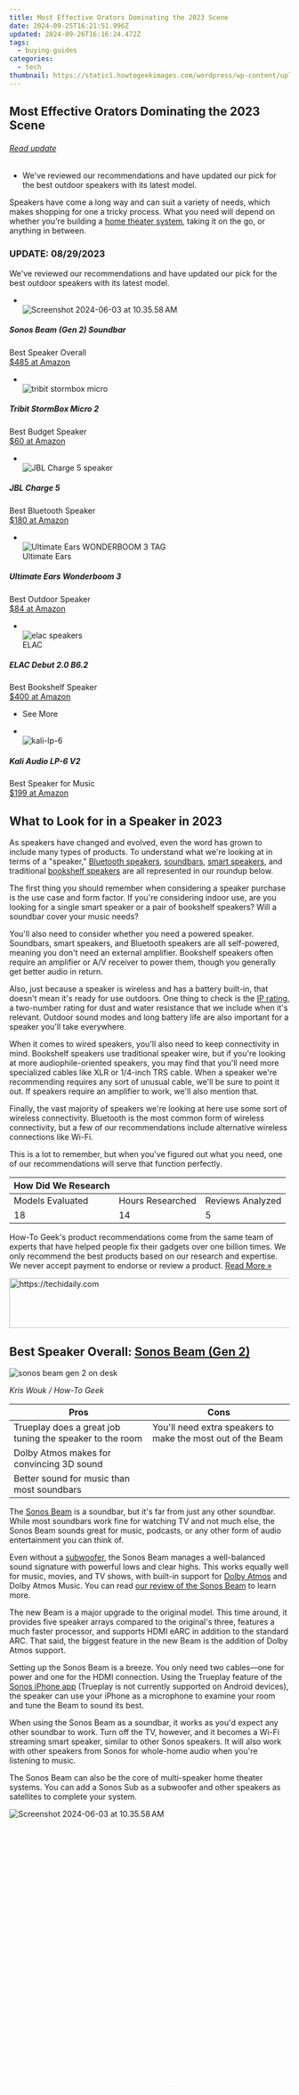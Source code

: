```yaml
---
title: Most Effective Orators Dominating the 2023 Scene
date: 2024-09-25T16:21:51.996Z
updated: 2024-09-26T16:16:24.472Z
tags:
  - buying-guides
categories:
  - tech
thumbnail: https://static1.howtogeekimages.com/wordpress/wp-content/uploads/2022/05/52722158635_570dd37fc0_o.jpg
---
```


## Most Effective Orators Dominating the 2023 Scene

###### [Read update](https://facebook-video-share.techidaily.com/new-2024-approved-acquiring-free-music-youtube-video-edition/) 

* We've reviewed our recommendations and have updated our pick for the best outdoor speakers with its latest model.

 Speakers have come a long way and can suit a variety of needs, which makes shopping for one a tricky process. What you need will depend on whether you're building a [home theater system](https://hardware-reviews.techidaily.com/aoc-unveils-powerhouse-triad-the-u3-graphic-pro-monitors-for-professionals/), taking it on the go, or anything in between.

###  UPDATE: 08/29/2023

 We've reviewed our recommendations and have updated our pick for the best outdoor speakers with its latest model.

* [](http://www.amazon.com/dp/B09GPYL7BJ?tag=hotoge-20&ascsubtag=UUhtgUeUpU206240&asc%5Frefurl=https%3A%2F%2Fwww.howtogeek.com%2F798359%2Fbest-speaker%2F&asc%5Fcampaign=Short-Term)  
![Screenshot 2024-06-03 at 10.35.58 AM](https://static1.howtogeekimages.com/wordpress/wp-content/uploads/2024/06/screenshot-2024-06-03-at-10-35-58-am.jpg)  
#####  Sonos Beam (Gen 2) Soundbar  
Best Speaker Overall  
[$485 at Amazon](http://www.amazon.com/dp/B09GPYL7BJ?tag=hotoge-20&ascsubtag=UUhtgUeUpU206240&asc%5Frefurl=https%3A%2F%2Fwww.howtogeek.com%2F798359%2Fbest-speaker%2F&asc%5Fcampaign=Short-Term)
* [](https://www.amazon.com/Tribit-StormBox-Portable-Speaker-Built/dp/B09Q59321N?tag=hotoge-20&ascsubtag=UUhtgUeUpU206240&asc%5Frefurl=https%3A%2F%2Fwww.howtogeek.com%2F798359%2Fbest-speaker%2F&asc%5Fcampaign=Short-Term)  
![tribit stormbox micro](https://static1.howtogeekimages.com/wordpress/wp-content/uploads/2023/08/tribit-stormbox-micro.png)  
#####  Tribit StormBox Micro 2  
Best Budget Speaker  
[$60 at Amazon](https://www.amazon.com/Tribit-StormBox-Portable-Speaker-Built/dp/B09Q59321N?tag=hotoge-20&ascsubtag=UUhtgUeUpU206240&asc%5Frefurl=https%3A%2F%2Fwww.howtogeek.com%2F798359%2Fbest-speaker%2F&asc%5Fcampaign=Short-Term)
* [](https://www.amazon.com/JBL-CHARGE-Portable-Bluetooth-Waterproof/dp/B08X4YMTPM?tag=hotoge-20&ascsubtag=UUhtgUeUpU206240&asc%5Frefurl=https%3A%2F%2Fwww.howtogeek.com%2F798359%2Fbest-speaker%2F&asc%5Fcampaign=Short-Term)  
![JBL Charge 5 speaker](https://static1.howtogeekimages.com/wordpress/wp-content/uploads/2024/04/screenshot-2024-04-02-at-10-54-27-am.jpg)  
#####  JBL Charge 5  
Best Bluetooth Speaker  
[$180 at Amazon](https://www.amazon.com/JBL-CHARGE-Portable-Bluetooth-Waterproof/dp/B08X4YMTPM?tag=hotoge-20&ascsubtag=UUhtgUeUpU206240&asc%5Frefurl=https%3A%2F%2Fwww.howtogeek.com%2F798359%2Fbest-speaker%2F&asc%5Fcampaign=Short-Term)
* [](https://www.amazon.com/WONDERBOOM-Bluetooth-360-Degree-Waterproof-Dustproof/dp/B09KX27KGN?tag=hotoge-20&ascsubtag=UUhtgUeUpU206240&asc%5Frefurl=https%3A%2F%2Fwww.howtogeek.com%2F798359%2Fbest-speaker%2F&asc%5Fcampaign=Short-Term)  
![Ultimate Ears WONDERBOOM 3 TAG](https://static1.howtogeekimages.com/wordpress/wp-content/uploads/2024/06/ultimate-ears-wonderboom-3-tag.png)  
Ultimate Ears  
#####  Ultimate Ears Wonderboom 3  
Best Outdoor Speaker  
[$84 at Amazon](https://www.amazon.com/WONDERBOOM-Bluetooth-360-Degree-Waterproof-Dustproof/dp/B09KX27KGN?tag=hotoge-20&ascsubtag=UUhtgUeUpU206240&asc%5Frefurl=https%3A%2F%2Fwww.howtogeek.com%2F798359%2Fbest-speaker%2F&asc%5Fcampaign=Short-Term)
* [](https://www.amazon.com/ELAC-Debut-Bookshelf-Speakers-Black/dp/B07B4Q5587?tag=hotoge-20&ascsubtag=UUhtgUeUpU206240&asc%5Frefurl=https%3A%2F%2Fwww.howtogeek.com%2F798359%2Fbest-speaker%2F&asc%5Fcampaign=Short-Term)  
![elac speakers](https://static1.howtogeekimages.com/wordpress/wp-content/uploads/2023/09/elac-speakers.png)  
ELAC  
#####  ELAC Debut 2.0 B6.2  
Best Bookshelf Speaker  
[$400 at Amazon](https://www.amazon.com/ELAC-Debut-Bookshelf-Speakers-Black/dp/B07B4Q5587?tag=hotoge-20&ascsubtag=UUhtgUeUpU206240&asc%5Frefurl=https%3A%2F%2Fwww.howtogeek.com%2F798359%2Fbest-speaker%2F&asc%5Fcampaign=Short-Term)
* See More

* [](https://www.amazon.com/LP-6-V2-Project-Powered-Monitor/dp/B09MLT8C45?tag=hotoge-20&ascsubtag=UUhtgUeUpU206240&asc%5Frefurl=https%3A%2F%2Fwww.howtogeek.com%2F798359%2Fbest-speaker%2F&asc%5Fcampaign=Short-Term)  
![kali-lp-6](https://static1.howtogeekimages.com/wordpress/wp-content/uploads/2023/08/kali-lp-6.png)  
#####  Kali Audio LP-6 V2  
Best Speaker for Music  
[$199 at Amazon](https://www.amazon.com/LP-6-V2-Project-Powered-Monitor/dp/B09MLT8C45?tag=hotoge-20&ascsubtag=UUhtgUeUpU206240&asc%5Frefurl=https%3A%2F%2Fwww.howtogeek.com%2F798359%2Fbest-speaker%2F&asc%5Fcampaign=Short-Term)

##  What to Look for in a Speaker in 2023

 As speakers have changed and evolved, even the word has grown to include many types of products. To understand what we're looking at in terms of a "speaker," [Bluetooth speakers](https://extra-support.techidaily.com/new-photo-perfection-highest-rated-phone-tripods/), [soundbars](https://discord-videos.techidaily.com/how-to-keep-the-conversation-flowing-on-discord/), [smart speakers](https://facebook-record-videos.techidaily.com/updated-maximizing-revenue-with-youtubes-2024-partner-program/), and traditional [bookshelf speakers](https://snapchat-videos.techidaily.com/unleash-creativity-using-snapchat-to-edit-and-enhance-photos/) are all represented in our roundup below.

 The first thing you should remember when considering a speaker purchase is the use case and form factor. If you're considering indoor use, are you looking for a single smart speaker or a pair of bookshelf speakers? Will a soundbar cover your music needs?

 You'll also need to consider whether you need a powered speaker. Soundbars, smart speakers, and Bluetooth speakers are all self-powered, meaning you don't need an external amplifier. Bookshelf speakers often require an amplifier or A/V receiver to power them, though you generally get better audio in return.

 Also, just because a speaker is wireless and has a battery built-in, that doesn't mean it's ready for use outdoors. One thing to check is the [IP rating](https://android-pokemon-go.techidaily.com/in-2024-how-pgsharp-save-you-from-ban-while-spoofing-pokemon-go-on-tecno-pop-8-drfone-by-drfone-virtual-android/), a two-number rating for dust and water resistance that we include when it's relevant. Outdoor sound modes and long battery life are also important for a speaker you'll take everywhere.

 When it comes to wired speakers, you'll also need to keep connectivity in mind. Bookshelf speakers use traditional speaker wire, but if you're looking at more audiophile-oriented speakers, you may find that you'll need more specialized cables like XLR or 1/4-inch TRS cable. When a speaker we're recommending requires any sort of unusual cable, we'll be sure to point it out. If speakers require an amplifier to work, we'll also mention that.

 Finally, the vast majority of speakers we're looking at here use some sort of wireless connectivity. Bluetooth is the most common form of wireless connectivity, but a few of our recommendations include alternative wireless connections like Wi-Fi.

 This is a lot to remember, but when you've figured out what you need, one of our recommendations will serve that function perfectly.

| **How Did We Research** |                  |                  |
| ----------------------- | ---------------- | ---------------- |
| Models Evaluated        | Hours Researched | Reviews Analyzed |
| 18                      | 14               | 5                |

 How-To Geek's product recommendations come from the same team of experts that have helped people fix their gadgets over one billion times. We only recommend the best products based on our research and expertise. We never accept payment to endorse or review a product. [Read More »](https://win-howtos.techidaily.com/resolving-unresponsive-mousepad-problems-on-windows-systems-windows-7810/) 

<!-- affiliate ads begin -->
<a href="https://laganoo.pxf.io/c/5597632/1484939/16446" target="_top" id="1484939">
  <img src="//a.impactradius-go.com/display-ad/16446-1484939" border="0" alt="https://techidaily.com" width="728" height="90"/>
</a>
<img height="0" width="0" src="https://laganoo.pxf.io/i/5597632/1484939/16446" style="position:absolute;visibility:hidden;" border="0" />
<!-- affiliate ads end -->

##  Best Speaker Overall: [Sonos Beam (Gen 2)](https://www.amazon.com/Sonos-Beam-Gen-2-Black/dp/B09GPYL7BJ?tag=hotoge-20&ascsubtag=UUhtgUeUpU206240&asc%5Frefurl=https%3A%2F%2Fwww.howtogeek.com%2F798359%2Fbest-speaker%2F&asc%5Fcampaign=Short-Term) 

![sonos beam gen 2 on desk](https://static1.howtogeekimages.com/wordpress/wp-content/uploads/2022/05/sonos-beam-gen2-on-desk.jpg) 

_Kris Wouk / How-To Geek_

| Pros                                                     | Cons                                                        |
| -------------------------------------------------------- | ----------------------------------------------------------- |
| Trueplay does a great job tuning the speaker to the room | You'll need extra speakers to make the most out of the Beam |
| Dolby Atmos makes for convincing 3D sound                |                                                             |
| Better sound for music than most soundbars               |                                                             |

 The [Sonos Beam](https://www.amazon.com/Sonos-Beam-Gen-2-Black/dp/B09GPYL7BJ?tag=hotoge-20&ascsubtag=UUhtgUeUpU206240&asc%5Frefurl=https%3A%2F%2Fwww.howtogeek.com%2F798359%2Fbest-speaker%2F&asc%5Fcampaign=Short-Term) is a soundbar, but it's far from just any other soundbar. While most soundbars work fine for watching TV and not much else, the Sonos Beam sounds great for music, podcasts, or any other form of audio entertainment you can think of.

 Even without a [subwoofer](https://win-howtos.techidaily.com/troubleshooting-non-functional-audio-devices-on-windows-7-systems/), the Sonos Beam manages a well-balanced sound signature with powerful lows and clear highs. This works equally well for music, movies, and TV shows, with built-in support for [Dolby Atmos](https://fix-guide.techidaily.com/how-to-revive-your-bricked-samsung-galaxy-s23-ultra-in-minutes-drfone-by-drfone-fix-android-problems-fix-android-problems/) and Dolby Atmos Music. You can read [our review of the Sonos Beam](https://graphic-issues.techidaily.com/taming-hp-screen-glitches-and-flickers/) to learn more.

 The new Beam is a major upgrade to the original model. This time around, it provides five speaker arrays compared to the original's three, features a much faster processor, and supports HDMI eARC in addition to the standard ARC. That said, the biggest feature in the new Beam is the addition of Dolby Atmos support.

 Setting up the Sonos Beam is a breeze. You only need two cables—one for power and one for the HDMI connection. Using the Trueplay feature of the [Sonos iPhone app](https://apps.apple.com/us/app/sonos/id1488977981) (Trueplay is not currently supported on Android devices), the speaker can use your iPhone as a microphone to examine your room and tune the Beam to sound its best.

 When using the Sonos Beam as a soundbar, it works as you'd expect any other soundbar to work. Turn off the TV, however, and it becomes a Wi-Fi streaming smart speaker, similar to other Sonos speakers. It will also work with other speakers from Sonos for whole-home audio when you're listening to music.

 The Sonos Beam can also be the core of multi-speaker home theater systems. You can add a Sonos Sub as a subwoofer and other speakers as satellites to complete your system.

![Screenshot 2024-06-03 at 10.35.58 AM](https://static1.howtogeekimages.com/wordpress/wp-content/uploads/2024/06/screenshot-2024-06-03-at-10-35-58-am.jpg) 

<!-- affiliate ads begin -->
<span id="2127886">
					<video width="576" height="1024" style="cursor:pointer"
           poster="//a.impactradius-go.com/display-clicktoplayimage/2127886.png"
           onclick="if(!this.playClicked){this.play();this.setAttribute('controls',true);this.playClicked=true;}">
	   <source src="//a.impactradius-go.com/display-ad/18498-2127886">
	   <img src="//a.impactradius-go.com/display-clicktoplayimage/2127886.png" style="border: none; height: 100%; width: 100%; object-fit: contain">
	</video>
	<div style="width:360px;text-align:center"><a href="javascript:window.open(decodeURIComponent('https%3A%2F%2Funicoeye.pxf.io%2Fc%2F5597632%2F2127886%2F18498'), '_blank');void(0);">Click here</a></div>
</span>
<img height="0" width="0" src="https://imp.pxf.io/i/5597632/2127886/18498" style="position:absolute;visibility:hidden;" border="0" />
<!-- affiliate ads end -->

![](https://static1.howtogeekimages.com/wordpresshttps://static0.howtogeekimages.com/wordpress/wp-content/uploads/2023/07/2023-howtogeek-best_of-generic.png) 

Best Speaker Overall

#####  Sonos Beam (Gen 2) Soundbar

The Sonos Beam is the perfect all-in-one speaker for TV, movies, and music, plus you can add additional speakers whenever you want.

[$485 at Amazon](http://www.amazon.com/dp/B09GPYL7BJ?tag=hotoge-20&ascsubtag=UUhtgUeUpU206240&asc%5Frefurl=https%3A%2F%2Fwww.howtogeek.com%2F798359%2Fbest-speaker%2F&asc%5Fcampaign=Short-Term) [See at bestbuy](https://shop-links.co/link/?exclusive=1&publisher_slug=itechdaily19598&url=https%3A%2F%2Fwww.bestbuy.com%2Fsite%2Fsonos__beam_gen_2__b%2F6476041.p%3FskuId%3D6476041) [See at Target](https://shop-links.co/link/?exclusive=1&publisher_slug=itechdaily19598&url=https%3A%2F%2Fdisneyplus.bn5x.net%2Fc%2F156932%2F564546%2F9358%3FsubId1%3DUUhtgUeUpU206240%26subId2%3Dehtg%26u%3Dhttps%253A%252F%252Fwww.target.com%252Fp%252Fsonos%255Fbeam%255Fcompact%255Fs%252F-%252FA-84694000) 

##  Best Budget Speaker: [Tribit Stormbox Micro 2](https://www.amazon.com/Tribit-StormBox-Portable-Speaker-Built/dp/B09Q59321N?tag=hotoge-20&ascsubtag=UUhtgUeUpU206240&asc%5Frefurl=https%3A%2F%2Fwww.howtogeek.com%2F798359%2Fbest-speaker%2F&asc%5Fcampaign=Short-Term) 

![Tribit StormBox Micro 2 in a hand](https://static1.howtogeekimages.com/wordpress/wp-content/uploads/2022/05/52442549578_e6c4523313_o.jpg) 

_Hannah Stryker / How-To Geek_

| Pros                                         | Cons                                    |
| -------------------------------------------- | --------------------------------------- |
| Tiny and portable, you can mount it anywhere | Maybe not as waterproof as it should be |
| IP67 water resistance                        | Sound is limited by the small size      |
| 12-hour battery life                         |                                         |
| Two can work together in stereo              |                                         |

[Budget speakers](https://some-skills.techidaily.com/new-top-takes-2022-skating-spectaculars/) have come a long way, and spending less doesn't mean walking away with a lesser product. [The Tribit StormBox Micro 2](https://www.amazon.com/Tribit-StormBox-Portable-Speaker-Built/dp/B09Q59321N?tag=hotoge-20&ascsubtag=UUhtgUeUpU206240&asc%5Frefurl=https%3A%2F%2Fwww.howtogeek.com%2F798359%2Fbest-speaker%2F&asc%5Fcampaign=Short-Term) is a great example, as it's portable, tough, and surprisingly loud, given the size and price.

 As the name implies, the StormBox Micro 2 is meant to be used anywhere, including outside. This model is IP67 rated, which means it can handle the rain. You may not want to submerge the speaker, as we discovered in [our review of the Tribit Stormbox Micro 2](https://android-unlock.techidaily.com/in-2024-how-to-reset-a-huawei-nova-y91-phone-that-is-locked-by-drfone-android/), but it can stand up to most other types of water.

 The Tribit StormBox Micro 2 has impressive audio quality for the size, as long as you don't play it at max volume. Its long battery life, flexible attachment strap, and water resistant rating make it a good choice for outdoor use. Just don't rely on its ability to charge your phone.

 Like the original StormBox Micro, this newer version features a strap for mounting the speaker. This is mainly for mounting the speaker on the handlebars of a bicycle, but you can use this to mount the speaker in all sorts of locations. With 12 hours of battery life, you don't have to worry about it running out either.

 While this is a small speaker, it uses clever DSP to sound much larger than it is. Even better, if you want to spring for two, you can pair them and use them together for stereo sound. With the affordable price tag, this is much more in reach than with other speakers.

 The Tribit StormBox Micro 2 is available in [black](https://www.amazon.com/Tribit-StormBox-Portable-Speaker-Built/dp/B09Q59321N?tag=hotoge-20&ascsubtag=UUhtgUeUpU206240&asc%5Frefurl=https%3A%2F%2Fwww.howtogeek.com%2F798359%2Fbest-speaker%2F&asc%5Fcampaign=Short-Term) and [blue](https://www.amazon.com/Tribit-StormBox-Portable-Speaker-Built/dp/B0BGPCSM6Y?tag=hotoge-20&ascsubtag=UUhtgUeUpU206240&asc%5Frefurl=https%3A%2F%2Fwww.howtogeek.com%2F798359%2Fbest-speaker%2F&asc%5Fcampaign=Short-Term) color varieties.

![tribit stormbox micro](https://static1.howtogeekimages.com/wordpress/wp-content/uploads/2023/08/tribit-stormbox-micro.png) 

<!-- affiliate ads begin -->
<a href="https://appsumo.8odi.net/c/5597632/2129741/7443" target="_top" id="2129741">
  <img src="//a.impactradius-go.com/display-ad/7443-2129741" border="0" alt="https://techidaily.com" width="728" height="90"/>
</a>
<img height="0" width="0" src="https://appsumo.8odi.net/i/5597632/2129741/7443" style="position:absolute;visibility:hidden;" border="0" />
<!-- affiliate ads end -->

![](https://static1.howtogeekimages.com/wordpresshttps://static0.howtogeekimages.com/wordpress/wp-content/uploads/2023/07/2023-howtogeek-best_of-generic.png) 

Best Budget Speaker

#####  Tribit StormBox Micro 2

$60 $80 Save $20 

Looking at the small size of the Tribit StormBox Micro 2, you may not expect it to sound just as big as it does, and that's before you pair two in stereo.

[$60 at Amazon](https://www.amazon.com/Tribit-StormBox-Portable-Speaker-Built/dp/B09Q59321N?tag=hotoge-20&ascsubtag=UUhtgUeUpU206240&asc%5Frefurl=https%3A%2F%2Fwww.howtogeek.com%2F798359%2Fbest-speaker%2F&asc%5Fcampaign=Short-Term) 

##  Best Bluetooth Speaker: [JBL Charge 5](https://www.amazon.com/JBL-CHARGE-Portable-Bluetooth-Waterproof/dp/B08X4YMTPM?tag=hotoge-20&ascsubtag=UUhtgUeUpU206240&asc%5Frefurl=https%3A%2F%2Fwww.howtogeek.com%2F798359%2Fbest-speaker%2F&asc%5Fcampaign=Short-Term) 

![JBL Charge 5 in the rain](https://static1.howtogeekimages.com/wordpress/wp-content/uploads/2022/04/jbl-charge-5-2.jpg) 

JBL

| Pros                                                | Cons                                              |
| --------------------------------------------------- | ------------------------------------------------- |
| Great volume, even with one speaker                 | Buying another speaker for PartyBoost isn't cheap |
| Built-in power bank functionality is useful         |                                                   |
| Pair one or more speakers for stereo or more volume |                                                   |

 If you're looking for a speaker that works well anywhere you're looking for music, the [JBL Charge 5](https://www.amazon.com/JBL-CHARGE-Portable-Bluetooth-Waterproof/dp/B08X4YMTPM?tag=hotoge-20&ascsubtag=UUhtgUeUpU206240&asc%5Frefurl=https%3A%2F%2Fwww.howtogeek.com%2F798359%2Fbest-speaker%2F&asc%5Fcampaign=Short-Term) is ready to handle it. Whether you're inside or outside, listening alone or providing the soundtrack for a party, the Charge 5 has the volume and the sound quality for the job.

 The JBL Charge 5 uses a separate tweeter and dual bass radiators to provide a big-sounding speaker without making it weigh a ton. The enclosure is tough, too, with a solid build and IP67 rating, meaning it's dust and water-resistant, so long as you don't drop it at the bottom of a pool.

 While the JBL Charge 5 is loud on its own, it gets even louder when you pair two of them together. Thanks to JBL's PartyBoost feature, you don't have to stop at two. This is great if you want wide-ranging sound without springing for a permanent whole-home audio setup.

 Due to the heftier size of the JBL Charge 5, it can fit a sizable battery. This gives the speaker a maximum playback time of up to 20 hours, though this will depend on the playback volume.

 If you don't need all that playback time but want to take advantage of the size of the battery, the JBL Charge 5 also doubles as a power bank. Simply plug a USB cable into the port, and you can use the speaker to recharge your devices.

![JBL Charge 5 speaker](https://static1.howtogeekimages.com/wordpress/wp-content/uploads/2024/04/screenshot-2024-04-02-at-10-54-27-am.jpg) 

![](https://static1.howtogeekimages.com/wordpresshttps://static0.howtogeekimages.com/wordpress/wp-content/uploads/2023/07/2023-howtogeek-best_of-generic.png) 

Best Bluetooth Speaker

#####  JBL Charge 5

The JBL Charge 5 isn't just a speaker, it's a portable battery too. It's loud, it sounds great, and on the rare occasion that it isn't loud enough, you can always pair multiple speakers with JBL PartyBoost.

[$180 at Amazon](https://www.amazon.com/JBL-CHARGE-Portable-Bluetooth-Waterproof/dp/B08X4YMTPM?tag=hotoge-20&ascsubtag=UUhtgUeUpU206240&asc%5Frefurl=https%3A%2F%2Fwww.howtogeek.com%2F798359%2Fbest-speaker%2F&asc%5Fcampaign=Short-Term) [See at bestbuy](https://shop-links.co/link/?exclusive=1&publisher_slug=itechdaily19598&url=https%3A%2F%2Fwww.bestbuy.com%2Fsite%2Fjbl__charge5_portabl%2F6454256.p%3FskuId%3D6454256) [See at Target](https://shop-links.co/link/?exclusive=1&publisher_slug=itechdaily19598&url=https%3A%2F%2Fdisneyplus.bn5x.net%2Fc%2F156932%2F564546%2F9358%3FsubId1%3DUUhtgUeUpU206240%26subId2%3Dehtg%26u%3Dhttps%253A%252F%252Fwww.target.com%252Fp%252Fjbl%255Fcharge%255F5%255Fportabl%252F-%252FA-82238684) 

##  Best Outdoor Speaker: [Ultimate Ears Wonderboom 3](https://www.amazon.com/dp/B09KX27KGN/?tag=hotoge-20&ascsubtag=UUhtgUeUpU206240&asc%5Frefurl=https%3A%2F%2Fwww.howtogeek.com%2F798359%2Fbest-speaker%2F&asc%5Fcampaign=Short-Term) 

![Ultimate Ears Wonderboom 3](https://static1.howtogeekimages.com/wordpress/wp-content/uploads/2023/08/ultimate-ears-wonderboom-3.jpg) 

| Pros                                              | Cons                                            |
| ------------------------------------------------- | ----------------------------------------------- |
| 360-degree sound is solid, indoors or outdoors    | Micro USB charging, no USB-C                    |
| Stereo pairing and Outdoor Boost modes are useful | Not many huge improvements over its predecessor |
| IP67 dust and water resistance, plus it floats    |                                                 |
| Available in fun color varieties                  |                                                 |

 If you're looking for a speaker to use mainly outdoors, it needs to be rugged enough to withstand the elements, but it also needs to sound good. The [Ultimate Ears Wonderboom 3](https://www.amazon.com/dp/B09KX27KGN/?tag=hotoge-20&ascsubtag=UUhtgUeUpU206240&asc%5Frefurl=https%3A%2F%2Fwww.howtogeek.com%2F798359%2Fbest-speaker%2F&asc%5Fcampaign=Short-Term) is a speaker you'll find plenty of use for indoors too, but it's when you take it outside that it really begins to shine.

 First, it is important that the Wonderboom 3 can do a good job of weathering whatever conditions you throw at it. It's IP67-rated dust and water-resistant, so you can bring it wherever you may go without worrying. The speaker even floats, so you don't need to worry about it falling into a pool or out of a boat.

 Of course, the sound is an important part as well. In many cases when outside, you never know where you'll be standing relative to the speaker, which is why the 360-degree sound is key. The Wonderboom 3 also features an Outdoor Boost mode that tweaks the sound to carry better outside, and it makes a big difference.

 Planning on using the Wonderboom 3 for parties? It definitely has the volume, but a single speaker can't provide meaningful stereo. The good news is you can always pair two speakers together for more volume and real stereo sound.

 Ultimate Ears claims the Wonderboom 3 features up to 14 hours of battery life, one hour more than the previous model. This is definitely plenty of time, but if you're listening at lower volumes, you can even expect to get more playback time out of the speaker.

 The Wonderboom 3 is available in Active Black, [Hyper Pink](https://www.amazon.com/dp/B09KX2M2RS/?tag=hotoge-20&ascsubtag=UUhtgUeUpU206240&asc%5Frefurl=https%3A%2F%2Fwww.howtogeek.com%2F798359%2Fbest-speaker%2F&asc%5Fcampaign=Short-Term), [Joyous Brights Grey](https://www.amazon.com/dp/B09KX6RT7Q?tag=hotoge-20&ascsubtag=UUhtgUeUpU206240&asc%5Frefurl=https%3A%2F%2Fwww.howtogeek.com%2F798359%2Fbest-speaker%2F&asc%5Fcampaign=Short-Term), and [Performance Blue](https://www.amazon.com/dp/B09KXCJQ7S?tag=hotoge-20&ascsubtag=UUhtgUeUpU206240&asc%5Frefurl=https%3A%2F%2Fwww.howtogeek.com%2F798359%2Fbest-speaker%2F&asc%5Fcampaign=Short-Term) varieties. There are also two other finishes--Spruce Green and Digital Lavender--that are exclusively available via the Ultimate Ears website.

![Ultimate Ears WONDERBOOM 3 TAG](https://static1.howtogeekimages.com/wordpress/wp-content/uploads/2024/06/ultimate-ears-wonderboom-3-tag.png) 

![](https://static1.howtogeekimages.com/wordpresshttps://static0.howtogeekimages.com/wordpress/wp-content/uploads/2023/07/2023-howtogeek-best_of-generic.png) 

Best Outdoor Speaker

#####  Ultimate Ears Wonderboom 3

$84 $100 Save $16 

The Ultimate Ears Wonderboom 3 practically welcomes water with an IP67 rating for dust and water resistance and the ability to float. With 360-degree sound and the ability to pair two for true stereo, this is as versatile as it is tough.

[$84 at Amazon](https://www.amazon.com/WONDERBOOM-Bluetooth-360-Degree-Waterproof-Dustproof/dp/B09KX27KGN?tag=hotoge-20&ascsubtag=UUhtgUeUpU206240&asc%5Frefurl=https%3A%2F%2Fwww.howtogeek.com%2F798359%2Fbest-speaker%2F&asc%5Fcampaign=Short-Term) [See at bestbuy](https://shop-links.co/link/?exclusive=1&publisher_slug=itechdaily19598&url=https%3A%2F%2Fwww.bestbuy.com%2Fsite%2Fultimate_ears__wonde%2F6507303.p%3FskuId%3D6507303) [See at Target](https://shop-links.co/link/?exclusive=1&publisher_slug=itechdaily19598&url=https%3A%2F%2Fdisneyplus.bn5x.net%2Fc%2F156932%2F564546%2F9358%3FsubId1%3DUUhtgUeUpU206240%26subId2%3Dehtg%26u%3Dhttps%253A%252F%252Fwww.target.com%252Fp%252Fultimate%255Fears%255Fwonder%252F-%252FA-86216704) 

<!-- affiliate ads begin -->
<a href="https://ephamedtechinc.pxf.io/c/5597632/2130528/26400" target="_top" id="2130528">
  <img src="//a.impactradius-go.com/display-ad/26400-2130528" border="0" alt="https://techidaily.com" width="728" height="90"/>
</a>
<img height="0" width="0" src="https://ephamedtechinc.pxf.io/i/5597632/2130528/26400" style="position:absolute;visibility:hidden;" border="0" />
<!-- affiliate ads end -->

##  Best Smart Speaker: [Sonos Era 100](https://shop-links.co/link/?exclusive=1&publisher_slug=itechdaily19598&url=https%3A%2F%2Fwww.bestbuy.com%2Fsite%2Fsonos-era-100-black%2F6535191.p%3FskuId%3D6535191) 

![Sonos Era 100 sitting on a shelf](https://static1.howtogeekimages.com/wordpress/wp-content/uploads/2023/05/52909725516_20be4df8fc_o.jpg) 

Justin Duino / How-To Geek

| Pros                                            | Cons                                   |
| ----------------------------------------------- | -------------------------------------- |
| Great stereo sound                              | Expensive compared to the alternatives |
| Finally a Sonos home speaker supports Bluetooth | No Google Assistant                    |
| TruePlay is still a game changer                |                                        |
| Great voice control                             |                                        |

 One of the best aspects of [smart speakers](https://facebook-record-videos.techidaily.com/updated-maximizing-revenue-with-youtubes-2024-partner-program/) is how easily they work together, making things like playing music throughout your home easy. If you've considered dipping a toe in the waters of whole-home audio but want to start small, the [Sonos Era 100](https://shop-links.co/link/?exclusive=1&publisher_slug=itechdaily19598&url=https%3A%2F%2Fwww.bestbuy.com%2Fsite%2Fsonos-era-100-black%2F6535191.p%3FskuId%3D6535191) is a perfect option.

 While Sonos speakers are generally meant to work together as part of a larger system, the Sonos Era 100 works fine just on its own. This is one of the first home speakers from the company to support Bluetooth, so it's easier than ever to grab your phone and start listening. That said, adding speakers and setting up a larger system is still easy.

 Sonos has had a trick up its sleeve for years in the form of TruePlay, a feature that uses the built-in microphone on your iPhone or iPad to measure the sound of a room and tune your speakers accordingly. With the Sonos Era 100, that feature is no longer Apple-exclusive, as it uses a built-in microphone and a spin-off of TruePlay known as Quick Tune to adapt to your room.

 The Sonos Era 100 supports Sonos Voice Control as well as Amazon Alexa. It doesn't support Google Assistant at launch, unlike the previous Sonos One. Whether Google Assistant support will arrive at some point remains to be seen.

 As with most Sonos products, you can buy the Era 100 in either [black](https://shop-links.co/link/?exclusive=1&publisher_slug=itechdaily19598&url=https%3A%2F%2Fwww.bestbuy.com%2Fsite%2Fsonos-era-100-black%2F6535191.p%3FskuId%3D6535191) or [white](https://shop-links.co/link/?exclusive=1&publisher_slug=itechdaily19598&url=https%3A%2F%2Fwww.bestbuy.com%2Fsite%2Fsonos-era-100-white%2F6535190.p%3FskuId%3D6535190).

![](https://static1.howtogeekimages.com/wordpress/wp-content/uploads/2023/07/sonos-era-100.jpg) 

<!-- affiliate ads begin -->
<a href="https://aligracehair.sjv.io/c/5597632/2135362/19272" target="_top" id="2135362">
  <img src="//a.impactradius-go.com/display-ad/19272-2135362" border="0" alt="https://techidaily.com" width="120" height="90"/>
</a>
<img height="0" width="0" src="https://aligracehair.sjv.io/i/5597632/2135362/19272" style="position:absolute;visibility:hidden;" border="0" />
<!-- affiliate ads end -->

![](https://static1.howtogeekimages.com/wordpresshttps://static0.howtogeekimages.com/wordpress/wp-content/uploads/2023/07/2023-howtogeek-best_of-generic.png) 

<!-- affiliate ads begin -->
<a href="https://appsumo.8odi.net/c/5597632/2112007/7443" target="_top" id="2112007">
  <img src="//a.impactradius-go.com/display-ad/7443-2112007" border="0" alt="https://techidaily.com" width="728" height="90"/>
</a>
<img height="0" width="0" src="https://appsumo.8odi.net/i/5597632/2112007/7443" style="position:absolute;visibility:hidden;" border="0" />
<!-- affiliate ads end -->

Best Smart Speaker

#####  Sonos Era 100

The Sonos Era 100 improves on the Sonos One in many ways, including adding support for Bluetooth. If you're looking for a smart speaker with a focus on sound quality, this is your best option.

<!-- affiliate ads begin -->
<a href="https://ephamedtechinc.pxf.io/c/5597632/2136616/26400" target="_top" id="2136616">
  <img src="//a.impactradius-go.com/display-ad/26400-2136616" border="0" alt="https://techidaily.com" width="728" height="90"/>
</a>
<img height="0" width="0" src="https://ephamedtechinc.pxf.io/i/5597632/2136616/26400" style="position:absolute;visibility:hidden;" border="0" />
<!-- affiliate ads end -->

##  Best Bookshelf Speaker: [ELAC Debut 2.0 B6.2](https://www.amazon.com/ELAC-Debut-Bookshelf-Speakers-Black/dp/B07B4Q5587?tag=hotoge-20&ascsubtag=UUhtgUeUpU206240&asc%5Frefurl=https%3A%2F%2Fwww.howtogeek.com%2F798359%2Fbest-speaker%2F&asc%5Fcampaign=Short-Term) 

![ELAC Debut on blue background](https://static1.howtogeekimages.com/wordpress/wp-content/uploads/2022/04/ELAC-debut-2.0.jpg) 

ELAC

| Pros                                                            | Cons                                      |
| --------------------------------------------------------------- | ----------------------------------------- |
| Speakers work great in hi-fi or home theater setups             | Center channel speaker is sold separately |
| Front-firing ports make the speakers easy to place in your room |                                           |
| Detailed, accurate sound reproduction                           |                                           |

 If you're looking for a set of classic-style bookshelf speakers, the [ELAC Debut 2.0 B6.2](https://www.amazon.com/ELAC-Debut-Bookshelf-Speakers-Black/dp/B07B4Q5587?tag=hotoge-20&ascsubtag=UUhtgUeUpU206240&asc%5Frefurl=https%3A%2F%2Fwww.howtogeek.com%2F798359%2Fbest-speaker%2F&asc%5Fcampaign=Short-Term) needs to be on your shortlist. These speakers will work wonderfully with your turntable setup or hi-fi stereo system, but they're just as comfortable in a home theater surround-sound setting.

 The ELAC Debut 2.0 B6.2 features an aramid fiber woofer for the bass and midrange, while a 1-inch soft-dome tweeter ranges up as high as 35,000Hz. The speakers use front-firing ports, which means you don't need to be as careful with where you're placing them in your room.

 These are standard bookshelf speakers, so they'll need an amplifier to work. The speakers handle up to 120 watts of power at 6 ohms. These speakers will work with most A/V receivers, including 5.1 channel and up-home theater receivers.

 The speakers are internally braced to dampen vibrations, meaning you won't encounter any degradation of sound quality as the volume increases. If you're looking for speakers that present an accurate representation of what you're playing through them but don't want to go quite as far as studio monitors, this is a great middle ground.

 If you're buying these as part of building a home theater system, don't forget to check out the matching [ELAC Debut 2.0 C6.2 center channel speaker](https://shop-links.co/link/?exclusive=1&publisher_slug=itechdaily19598&url=https%3A%2F%2Fwww.crutchfield.com%2Fp_970DB62%2FELAC-Debut-2-0-B6-2.html).

![elac speakers](https://static1.howtogeekimages.com/wordpress/wp-content/uploads/2023/09/elac-speakers.png) 

![](https://static1.howtogeekimages.com/wordpresshttps://static0.howtogeekimages.com/wordpress/wp-content/uploads/2023/07/2023-howtogeek-best_of-generic.png) 

Best Bookshelf Speaker

#####  ELAC Debut 2.0 B6.2

The ELAC Debut 2.0 B6.2 can handle playing back your vinyl collection or serve as the centerpiece of your home theater system. It's all up to you and how you want to use them.

[$400 at Amazon](https://www.amazon.com/ELAC-Debut-Bookshelf-Speakers-Black/dp/B07B4Q5587?tag=hotoge-20&ascsubtag=UUhtgUeUpU206240&asc%5Frefurl=https%3A%2F%2Fwww.howtogeek.com%2F798359%2Fbest-speaker%2F&asc%5Fcampaign=Short-Term) 

##  Best Speaker for Music: [Kali Audio LP-6 V2](https://www.amazon.com/LP-6-V2-Project-Powered-Monitor/dp/B09MLT8C45?tag=hotoge-20&ascsubtag=UUhtgUeUpU206240&asc%5Frefurl=https%3A%2F%2Fwww.howtogeek.com%2F798359%2Fbest-speaker%2F&asc%5Fcampaign=Short-Term) 

![Kali LP-6 on dark background](https://static1.howtogeekimages.com/wordpress/wp-content/uploads/2022/04/kali-lp-6-V2.jpg) 

Kali

| Pros                                                        | Cons                                                     |
| ----------------------------------------------------------- | -------------------------------------------------------- |
| Boundary EQ makes these work in spaces other speakers won't | You'll need an audio interface to make the most of these |
| Plenty of connectivity options                              |                                                          |
| Improved low-end quality compared to the original           |                                                          |

 If you take your music listening seriously, or you're an audio or video professional, standard speakers aren't going to be ideal. Instead, you'll want a pair of monitor speakers meant for critical listening, like the [Kali Audio LP-6 V2](https://www.amazon.com/LP-6-V2-Project-Powered-Monitor/dp/B09MLT8C45?tag=hotoge-20&ascsubtag=UUhtgUeUpU206240&asc%5Frefurl=https%3A%2F%2Fwww.howtogeek.com%2F798359%2Fbest-speaker%2F&asc%5Fcampaign=Short-Term).

 The LP-6 uses a 6.5-inch woofer and a 1-inch soft-dome tweeter for clear highs that aren't overly strident and a low end that carries surprising weight. In the V2 version of this speaker, the woofer is lower mass than the original, making for improved low-end clarity.

 Also improved in this latest iteration of the Kali Audio LP-6 are the Boundary EQ settings. These are a series of switches on the back of each speaker, letting you set whether the speakers are close to a wall or sitting on a desktop and shape the sound accordingly to better fit your setup.

 The Kali Audio LP-6 V2 offers a few different connectivity options, but since these are powered monitors, they may not be what you expect. For balanced connections, you get 1/4-inch TRS and XLR connectors, while for unbalanced connections, you get RCA connectors.

 To make the most of these speakers, you'll need an audio interface. If all you're doing is listening to music on the speakers, a simple interface like the [Focusrite Scarlett Solo](https://www.amazon.com/Focusrite-Scarlett-Audio-Interface-Tools/dp/B07QR6Z1JB?tag=hotoge-20&ascsubtag=UUhtgUeUpU206240&asc%5Frefurl=https%3A%2F%2Fwww.howtogeek.com%2F798359%2Fbest-speaker%2F&asc%5Fcampaign=Short-Term) will work perfectly with the RCA inputs on the speakers.

![kali-lp-6](https://static1.howtogeekimages.com/wordpress/wp-content/uploads/2023/08/kali-lp-6.png) 

<!-- affiliate ads begin -->
<a href="https://appsumo.8odi.net/c/5597632/2002018/7443" target="_top" id="2002018">
  <img src="//a.impactradius-go.com/display-ad/7443-2002018" border="0" alt="https://techidaily.com" width="728" height="90"/>
</a>
<img height="0" width="0" src="https://appsumo.8odi.net/i/5597632/2002018/7443" style="position:absolute;visibility:hidden;" border="0" />
<!-- affiliate ads end -->

![](https://static1.howtogeekimages.com/wordpresshttps://static0.howtogeekimages.com/wordpress/wp-content/uploads/2023/07/2023-howtogeek-best_of-generic.png) 

Best Speaker for Music

#####  Kali Audio LP-6 V2

Whether you're an audio/video professional or you just really enjoy listening to music, the Kali Audio LP-6 V2 delivers sound rivaling speakers that cost more than twice the price.

[$199 at Amazon](https://www.amazon.com/LP-6-V2-Project-Powered-Monitor/dp/B09MLT8C45?tag=hotoge-20&ascsubtag=UUhtgUeUpU206240&asc%5Frefurl=https%3A%2F%2Fwww.howtogeek.com%2F798359%2Fbest-speaker%2F&asc%5Fcampaign=Short-Term) [See at B&H Photo Video](https://www.bhphotovideo.com/c/product/1661707-REG/kali%5Faudio%5Fproject%5Flone%5Fpine%5Fstudio.html/BI/22163/KBID/28708/SID/UUhtgUeUpU206240)

<ins class="adsbygoogle"
     style="display:block"
     data-ad-format="autorelaxed"
     data-ad-client="ca-pub-7571918770474297"
     data-ad-slot="1223367746"></ins>

<ins class="adsbygoogle"
     style="display:block"
     data-ad-client="ca-pub-7571918770474297"
     data-ad-slot="8358498916"
     data-ad-format="auto"
     data-full-width-responsive="true"></ins>

<span class="atpl-alsoreadstyle">Also read:</span>
<div><ul>
<li><a href="https://some-techniques.techidaily.com/updated-explore-sound-freedom-with-pazera-tools-an-up-to-date-review/"><u>[Updated] Explore Sound Freedom with Pazera Tools - An Up-to-Date Review</u></a></li>
<li><a href="https://facebook-video-recording.techidaily.com/updated-fb-stream-downloading-on-different-operating-systems/"><u>[Updated] FB Stream Downloading on Different Operating Systems</u></a></li>
<li><a href="https://extra-skills.techidaily.com/2024-approved-peak-laughter-edit-suite/"><u>2024 Approved Peak Laughter Edit Suite</u></a></li>
<li><a href="https://blog-min.techidaily.com/how-to-transfer-apps-from-google-pixel-8-to-another-drfone-by-drfone-transfer-from-android-transfer-from-android/"><u>How to Transfer Apps from Google Pixel 8 to Another | Dr.fone</u></a></li>
<li><a href="https://android-location-track.techidaily.com/in-2024-how-to-track-a-lost-realme-11x-5g-for-free-drfone-by-drfone-virtual-android/"><u>In 2024, How to Track a Lost Realme 11X 5G for Free? | Dr.fone</u></a></li>
<li><a href="https://youtube-stream.techidaily.com/in-2024-navigating-the-online-marketplace-for-profitable-yt-content/"><u>In 2024, Navigating the Online Marketplace for Profitable YT Content</u></a></li>
<li><a href="https://buynow-help.techidaily.com/next-level-gaming-experience-the-ultimate-nvidia-shield-tv-pro-review/"><u>Next-Level Gaming Experience: The Ultimate NVIDIA Shield TV Pro Review</u></a></li>
<li><a href="https://buynow-help.techidaily.com/older-yet-reliable-in-depth-review-of-the-nulaxy-km18-bluetooth-car-transmitters-features-and-efficiency/"><u>Older Yet Reliable: In-Depth Review of the Nulaxy KM18 Bluetooth Car Transmitter's Features & Efficiency</u></a></li>
<li><a href="https://buynow-help.techidaily.com/reliable-petfeeding-solution-with-petsafes-automated-six-meal-dispenser/"><u>Reliable PetFeeding Solution with PetSafe's Automated Six-Meal Dispenser</u></a></li>
<li><a href="https://buynow-help.techidaily.com/revolutionize-your-photography-with-darktable-advanced-raw-image-editing-on-macos-and-linux-completely-gratis/"><u>Revolutionize Your Photography with Darktable: Advanced Raw Image Editing on macOS & Linux, Completely Gratis</u></a></li>
<li><a href="https://tech-hub.techidaily.com/unveiling-the-unreliability-why-zerogpt-and-similar-ais-cant-be-trusted/"><u>Unveiling the Unreliability: Why ZeroGPT & Similar AIs Can't Be Trusted</u></a></li>
</ul></div>

